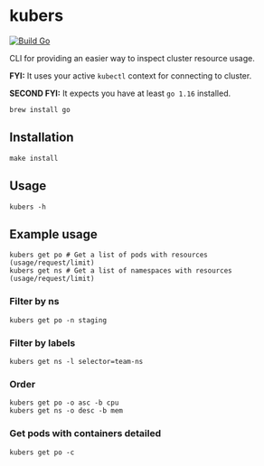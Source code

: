 # kubers

[![Build Go](https://github.com/mihaisee/kubers/actions/workflows/build.yml/badge.svg)](https://github.com/mihaisee/kubers/actions/workflows/build.yml)

CLI for providing an easier way to inspect cluster resource usage.

**FYI:** It uses your active `kubectl` context for connecting to cluster.


**SECOND FYI:** It expects you have at least `go 1.16` installed.
```shell
brew install go
```

## Installation

`make install`

## Usage
```shell
kubers -h
```

## Example usage
```shell
kubers get po # Get a list of pods with resources (usage/request/limit)
kubers get ns # Get a list of namespaces with resources (usage/request/limit)
```

### Filter by ns
```shell
kubers get po -n staging
```

### Filter by labels
```shell
kubers get ns -l selector=team-ns
```

### Order
```shell
kubers get po -o asc -b cpu
kubers get ns -o desc -b mem
```

### Get pods with containers detailed
```shell
kubers get po -c
```
